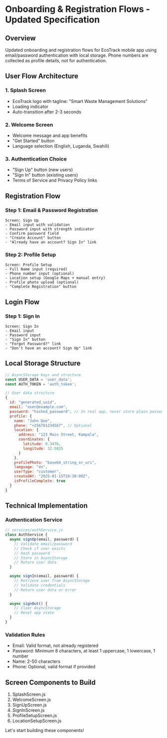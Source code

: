 # Onboarding & Registration Flows - Updated Specification

## Overview

Updated onboarding and registration flows for EcoTrack mobile app using email/password authentication with local storage. Phone numbers are collected as profile details, not for authentication.

## User Flow Architecture

### 1. Splash Screen

- EcoTrack logo with tagline: "Smart Waste Management Solutions"
- Loading indicator
- Auto-transition after 2-3 seconds

### 2. Welcome Screen

- Welcome message and app benefits
- "Get Started" button
- Language selection (English, Luganda, Swahili)

### 3. Authentication Choice

- "Sign Up" button (new users)
- "Sign In" button (existing users)
- Terms of Service and Privacy Policy links

## Registration Flow

### Step 1: Email & Password Registration

```
Screen: Sign Up
- Email input with validation
- Password input with strength indicator
- Confirm password field
- "Create Account" button
- "Already have an account? Sign In" link
```

### Step 2: Profile Setup

```
Screen: Profile Setup
- Full Name input (required)
- Phone number input (optional)
- Location setup (Google Maps + manual entry)
- Profile photo upload (optional)
- "Complete Registration" button
```

## Login Flow

### Step 1: Sign In

```
Screen: Sign In
- Email input
- Password input
- "Sign In" button
- "Forgot Password?" link
- "Don't have an account? Sign Up" link
```

## Local Storage Structure

```javascript
// AsyncStorage keys and structure
const USER_DATA = 'user_data';
const AUTH_TOKEN = 'auth_token';

// User data structure
{
  id: "generated_uuid",
  email: "user@example.com",
  password: "hashed_password", // In real app, never store plain passwords
  profile: {
    name: "John Doe",
    phone: "+256701234567", // Optional
    location: {
      address: "123 Main Street, Kampala",
      coordinates: {
        latitude: 0.3476,
        longitude: 32.5825
      }
    },
    profilePhoto: "base64_string_or_uri",
    language: "en",
    userType: "customer",
    createdAt: "2025-01-15T10:30:00Z",
    isProfileComplete: true
  }
}
```

## Technical Implementation

### Authentication Service

```javascript
// services/authService.js
class AuthService {
  async signUp(email, password) {
    // Validate email/password
    // Check if user exists
    // Hash password
    // Store in AsyncStorage
    // Return user data
  }

  async signIn(email, password) {
    // Retrieve user from AsyncStorage
    // Validate credentials
    // Return user data or error
  }

  async signOut() {
    // Clear AsyncStorage
    // Reset app state
  }
}
```

### Validation Rules

- Email: Valid format, not already registered
- Password: Minimum 8 characters, at least 1 uppercase, 1 lowercase, 1 number
- Name: 2-50 characters
- Phone: Optional, valid format if provided

## Screen Components to Build

1. SplashScreen.js
2. WelcomeScreen.js
3. SignUpScreen.js
4. SignInScreen.js
5. ProfileSetupScreen.js
6. LocationSetupScreen.js

Let's start building these components!
